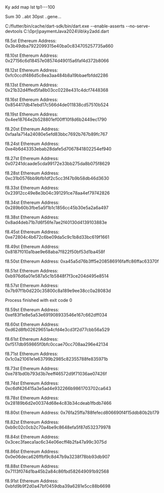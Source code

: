 Ky add map lst tp1---100

Sum 30  ..abt 30pst  ..gene...


C:/flutter/bin/cache/dart-sdk/bin/dart.exe --enable-asserts --no-serve-devtools C:\0prj\paymentJava2024\lib\ky2add.dart
 


 

f8.5st
Ethereum Address: 0x3b49dba7922099315e40ba0c834705257735a660



 

 

f8.10st
Ethereum Address: 0x27156c6d18457e08574d49015a6faf4d372b8066



 


f8.12st
Ethereum Address: 0xfc0ccdf486d5c8ea3aa484b8a19bbaefbfdd2286



f8.13st
Ethereum Address: 0x21b32d4ffed5fa8b03cc0228e431c4dcf7448368



 
f8.16st
Ethereum Address: 0x854417db41ebd17c566d4de011838cd57510b524



 

f8.19st
Ethereum Address: 0x4ee18764e2b528801ef00ff10f8d6b2449ec1790



f8.20st
Ethereum Address: 0xfaa1a714a24080e5efd83bbc7692b767b89fc767



 


f8.24st
Ethereum Address: 0xe4b6d43353ebab28dafe5d7067841802254ef940



 
f8.27st
Ethereum Address: 0x07241dcaade5cda99172e33bb275da8b075f8629



f8.28st
Ethereum Address: 0xc31b0576bb9bfb1df2c5cc3f47b9b58db46d3630



 

 
f8.33st
Ethereum Address: 0x23912cc49e8e3b04c391291ce78aa4ef79742826



f8.34st
Ethereum Address: 0x289b60b3fbe5a5f1b1c1856cc45b30e5a2a6a497



 

f8.38st
Ethereum Address: 0x8ad4deb71b7d6f56fe7ae2f40130d4139103883e

 


 
f8.45st
Ethereum Address: 0xe72804c4b672c6be09da5c9c1b8d33bc619f1661



 f8.49st
Ethereum Address: 0x8187f010a1bae9e68aba7f822f50bf53d1ba458f



f8.50st
Ethereum Address: 0xa45a5d76b3ff5e208586916faffc86ffac63370f



f8.51st
Ethereum Address: 0xb976d6a01e587a5c1b5848f7f3ce204d495e8514

f8.57st
Ethereum Address: 0x7b97f1b0d220c35800c8a189e9ee38cc0a28083d


 Process finished with exit code 0


f8.59st
Ethereum Address: 0xef83f1e8e5a53e691908933546e167c662dff034



f8.60st
Ethereum Address: 0xd62d8fb02629651a4cfd4e3cd3f2d77cbb56a529



f8.61st
Ethereum Address: 0xf517db959865f0bfc0ccae70cc708aa296e42134

f8.71st
Ethereum Address: 0x1c0a21061e1e63799b2985c82355788fe835971b


f8.73st
Ethereum Address: 0xe781bd0b793d3b7eeff46572d9f71036ae07426f



f8.74st
Ethereum Address: 0xc6df426415a3e5ad4e932266b9861703702ca643




f8.78st
Ethereum Address: 0x28189b6d2e00374d68e4c83b34cdeab1fbdb7466



 


f8.80st
Ethereum Address: 0x76fa25ffa788fefecd806690f4f15ddb80b2b179



f8.82st
Ethereum Address: 0xb9c02c0cb2c70a4be9c8648efa5f87d532379978




f8.84st
Ethereum Address: 0x3cec3faeca1ac6c34e06ecff4b2fa47a99c3075d



 

f8.86st
Ethereum Address: 0x0e06deca626ffbf9c8d47b9a3238f78bb93db907




f8.88st
Ethereum Address: 0x7113f074d1ba45b2a84c86fbd582649091b92568



f8.91st
Ethereum Address: 0xbfd9b9f2d0a47bf0459dba39a6281e5cc88b6698

